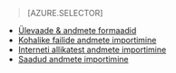 > [AZURE.SELECTOR]
- [Ülevaade & andmete formaadid](../articles/machine-learning/machine-learning-data-science-import-data.md)
- [Kohalike failide andmete importimine](../articles/machine-learning/machine-learning-import-data-from-local-file.md)
- [Interneti allikatest andmete importimine](../articles/machine-learning/machine-learning-import-data-from-online-sources.md)
- [Saadud andmete importimine](../articles/machine-learning/machine-learning-import-data-from-an-experiment.md)
